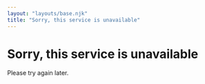 ```yaml
---
layout: "layouts/base.njk"
title: "Sorry, this service is unavailable"
---
```


# Sorry, this service is unavailable

Please try again later.
